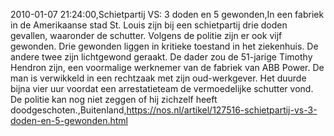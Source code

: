 2010-01-07 21:24:00,Schietpartij VS: 3 doden en 5 gewonden,In een fabriek in de Amerikaanse stad St. Louis zijn bij een schietpartij drie doden gevallen, waaronder de schutter. Volgens de politie zijn er ook vijf gewonden. Drie gewonden liggen in kritieke toestand in het ziekenhuis. De andere twee zijn lichtgewond geraakt. De dader zou de 51-jarige Timothy Hendron zijn, een voormalige werknemer van de fabriek van ABB Power. De man is verwikkeld in een rechtzaak met zijn oud-werkgever. Het duurde bijna vier uur voordat een arrestatieteam de vermoedelijke schutter vond. De politie kan nog niet zeggen of hij zichzelf heeft doodgeschoten.,Buitenland,https://nos.nl/artikel/127516-schietpartij-vs-3-doden-en-5-gewonden.html